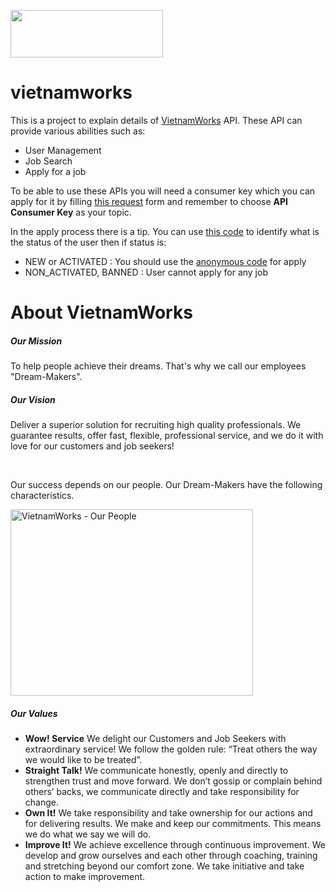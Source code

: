 <img width="244" height="76" src="http://images.vietnamworks.com/img/jobseekers/logo.png" align="middle"> </img>

vietnamworks
============

This is a project to explain details of <a href="http://www.vietnamworks.com">VietnamWorks</a> API. These API can provide various abilities such as:

<ul>
  <li>User Management</li>
  <li>Job Search</li>
  <li>Apply for a job</li>
</ul>

To be able to use these APIs you will need a consumer key which you can apply for it by filling <a href="http://www.vietnamworks.com/contact-us/feedback">this request</a> form and remember to choose <strong>API Consumer Key</strong> as your topic.

In the apply process there is a tip. You can use <a href="https://github.com/chrisshayan/vietnamworks/blob/master/api/users/account_status.php">this code</a> to identify what is the status of the user then if status is:

<ul>
  <li>NEW or ACTIVATED : You should use the <a href="https://github.com/chrisshayan/vietnamworks/blob/master/api/jobs/applyAnonymousAttach.php">anonymous code</a> for apply</li>
  <li>NON_ACTIVATED, BANNED : User cannot apply for any job</li>
</ul>

About VietnamWorks
============
<h5>Our Mission</h5>
<p>
To help people achieve their dreams. That's why we call our employees "Dream-Makers".
</p>

<h5>Our Vision</h5>
<p>
Deliver a superior solution for recruiting high quality professionals. We guarantee results, offer fast, flexible, professional service, and we do it with love for our customers and job seekers!
</p>
<br/>
<p>Our success depends on our people. Our Dream-Makers have the following characteristics.</p>
<img src="http://images.vietnamworks.com/aboutus/AboutUs_WorkingEnv.gif" alt="VietnamWorks - Our People" width="388" height="298">

<h5>Our Values</h5>
<ul>
  <li><strong>Wow! Service</strong> We delight our Customers and Job Seekers with extraordinary service! We follow the golden rule: “Treat others the way we would like to be treated”.</li>
  <li><strong>Straight Talk!</strong> We communicate honestly, openly and directly to strengthen trust and move forward. We don’t gossip or complain behind others’ backs, we communicate directly and take responsibility for change.</li>
  <li><strong>Own It!</strong> We take responsibility and take ownership for our actions and for delivering results. We make and keep our commitments. This means we do what we say we will do.</li>
  <li><strong>Improve It!</strong> We achieve excellence through continuous improvement. We develop and grow ourselves and each other through coaching, training and stretching beyond our comfort zone. We take initiative and take action to make improvement.</li>
</ul>

